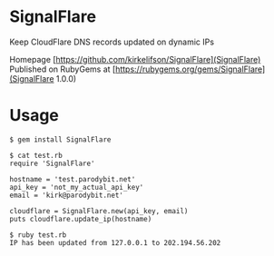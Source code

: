 # SignalFlare
Keep CloudFlare DNS records updated on dynamic IPs

Homepage [https://github.com/kirkelifson/SignalFlare](SignalFlare)
Published on RubyGems at [https://rubygems.org/gems/SignalFlare](SignalFlare 1.0.0)

# Usage

```
$ gem install SignalFlare

$ cat test.rb
require 'SignalFlare'

hostname = 'test.parodybit.net'
api_key = 'not_my_actual_api_key'
email = 'kirk@parodybit.net'

cloudflare = SignalFlare.new(api_key, email)
puts cloudflare.update_ip(hostname)

$ ruby test.rb
IP has been updated from 127.0.0.1 to 202.194.56.202
```
